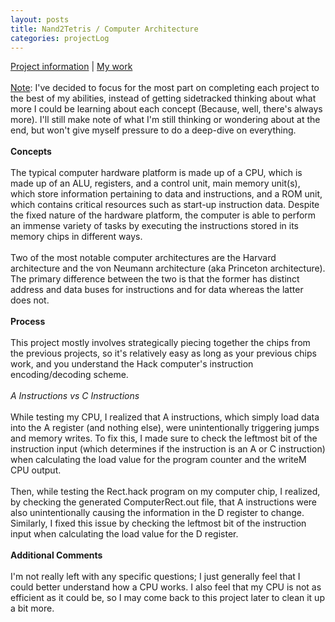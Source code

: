 ```yaml
---
layout: posts
title: Nand2Tetris / Computer Architecture
categories: projectLog
---
```

<a href="https://www.nand2tetris.org/project05" target="_blank">Project information</a> | <a href="https://github.com/wangzi190/nand2tetris/tree/master/05" target="_blank">My work</a>
<br><br><u>Note</u>: I've decided to focus for the most part on completing each project to the best of my abilities, instead of getting sidetracked thinking about what more I could be learning about each concept (Because, well, there's always more). I'll still make note of what I'm still thinking or wondering about at the end, but won't give myself pressure to do a deep-dive on everything.
<br><br><b>Concepts</b>
<br><br>The typical computer hardware platform is made up of a CPU, which is made up of an ALU, registers, and a control unit, main memory unit(s), which store information pertaining to data and instructions, and a ROM unit, which contains critical resources such as start-up instruction data. Despite the fixed nature of the hardware platform, the computer is able to perform an immense variety of tasks by executing the instructions stored in its memory chips in different ways.
<br><br>Two of the most notable computer architectures are the Harvard architecture and the von Neumann architecture (aka Princeton architecture). The primary difference between the two is that the former has distinct address and data buses for instructions and for data whereas the latter does not.
<br><br><b>Process</b>
<br><br>This project mostly involves strategically piecing together the chips from the previous projects, so it's relatively easy as long as your previous chips work, and you understand the Hack computer's instruction encoding/decoding scheme.
<br><br><i>A Instructions vs C Instructions</i>
<br><br>While testing my CPU, I realized that A instructions, which simply load data into the A register (and nothing else), were unintentionally triggering jumps and memory writes. To fix this, I made sure to check the leftmost bit of the instruction input (which determines if the instruction is an A or C instruction) when calculating the load value for the program counter and the writeM CPU output.
<br><br>Then, while testing the Rect.hack program on my computer chip, I realized, by checking the generated ComputerRect.out file, that A instructions were also unintentionally causing the information in the D register to change. Similarly, I fixed this issue by checking the leftmost bit of the instruction input when calculating the load value for the D register.
<br><br><b>Additional Comments</b>
<br><br>I'm not really left with any specific questions; I just generally feel that I could better understand how a CPU works. I also feel that my CPU is not as efficient as it could be, so I may come back to this project later to clean it up a bit more.
